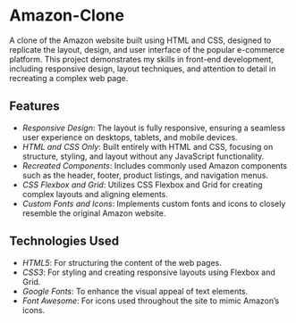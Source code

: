 # Amazon-Clone
A clone of the Amazon website built using HTML and CSS, designed to replicate the layout, design, and user interface of the popular e-commerce platform. This project demonstrates my skills in front-end development, including responsive design, layout techniques, and attention to detail in recreating a complex web page.

## Features

- *Responsive Design*: The layout is fully responsive, ensuring a seamless user experience on desktops, tablets, and mobile devices.
- *HTML and CSS Only*: Built entirely with HTML and CSS, focusing on structure, styling, and layout without any JavaScript functionality.
- *Recreated Components*: Includes commonly used Amazon components such as the header, footer, product listings, and navigation menus.
- *CSS Flexbox and Grid*: Utilizes CSS Flexbox and Grid for creating complex layouts and aligning elements.
- *Custom Fonts and Icons*: Implements custom fonts and icons to closely resemble the original Amazon website.

## Technologies Used

- *HTML5*: For structuring the content of the web pages.
- *CSS3*: For styling and creating responsive layouts using Flexbox and Grid.
- *Google Fonts*: To enhance the visual appeal of text elements.
- *Font Awesome*: For icons used throughout the site to mimic Amazon’s icons.



